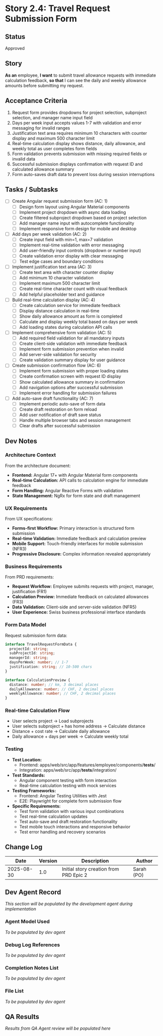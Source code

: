 # Story 2.4: Travel Request Submission Form

## Status
Approved

## Story
**As an** employee,
**I want** to submit travel allowance requests with immediate calculation feedback,
**so that** I can see the daily and weekly allowance amounts before submitting my request.

## Acceptance Criteria
1. Request form provides dropdowns for project selection, subproject selection, and manager name input field
2. Days per week input accepts values 1-7 with validation and error messaging for invalid ranges
3. Justification text area requires minimum 10 characters with counter display and maximum 500 character limit
4. Real-time calculation display shows distance, daily allowance, and weekly total as user completes form fields
5. Form validation prevents submission with missing required fields or invalid data
6. Successful submission displays confirmation with request ID and calculated allowance summary
7. Form auto-saves draft data to prevent loss during session interruptions

## Tasks / Subtasks
- [ ] Create Angular request submission form (AC: 1)
  - [ ] Design form layout using Angular Material components
  - [ ] Implement project dropdown with async data loading
  - [ ] Create filtered subproject dropdown based on project selection
  - [ ] Add manager name input with autocomplete functionality
  - [ ] Implement responsive form design for mobile and desktop

- [ ] Add days per week validation (AC: 2)
  - [ ] Create input field with min=1, max=7 validation
  - [ ] Implement real-time validation with error messaging
  - [ ] Add user-friendly input controls (dropdown or number input)
  - [ ] Create validation error display with clear messaging
  - [ ] Test edge cases and boundary conditions

- [ ] Implement justification text area (AC: 3)
  - [ ] Create text area with character counter display
  - [ ] Add minimum 10 character validation
  - [ ] Implement maximum 500 character limit
  - [ ] Create real-time character count with visual feedback
  - [ ] Add helpful placeholder text and guidance

- [ ] Build real-time calculation display (AC: 4)
  - [ ] Create calculation service for immediate feedback
  - [ ] Display distance calculation in real-time
  - [ ] Show daily allowance amount as form is completed
  - [ ] Calculate and display weekly total based on days per week
  - [ ] Add loading states during calculation API calls

- [ ] Implement comprehensive form validation (AC: 5)
  - [ ] Add required field validation for all mandatory inputs
  - [ ] Create client-side validation with immediate feedback
  - [ ] Implement form submission prevention when invalid
  - [ ] Add server-side validation for security
  - [ ] Create validation summary display for user guidance

- [ ] Create submission confirmation flow (AC: 6)
  - [ ] Implement form submission with proper loading states
  - [ ] Create confirmation screen with request ID display
  - [ ] Show calculated allowance summary in confirmation
  - [ ] Add navigation options after successful submission
  - [ ] Implement error handling for submission failures

- [ ] Add auto-save draft functionality (AC: 7)
  - [ ] Implement periodic auto-save of form data
  - [ ] Create draft restoration on form reload
  - [ ] Add user notification of draft save status
  - [ ] Handle multiple browser tabs and session management
  - [ ] Clear drafts after successful submission

## Dev Notes

### Architecture Context
From the architecture document:
- **Frontend:** Angular 17+ with Angular Material form components
- **Real-time Calculation:** API calls to calculation engine for immediate feedback
- **Form Handling:** Angular Reactive Forms with validation
- **State Management:** NgRx for form state and draft management

### UX Requirements
From UX specifications:
- **Forms-first Workflow:** Primary interaction is structured form submission
- **Real-time Validation:** Immediate feedback and calculation preview
- **Mobile Support:** Touch-friendly interfaces for mobile submission (NFR3)
- **Progressive Disclosure:** Complex information revealed appropriately

### Business Requirements
From PRD requirements:
- **Request Workflow:** Employee submits requests with project, manager, justification (FR1)
- **Calculation Preview:** Immediate feedback on calculated allowances (FR3)
- **Data Validation:** Client-side and server-side validation (NFR5)
- **User Experience:** Swiss business professional interface standards

### Form Data Model
Request submission form data:
```typescript
interface TravelRequestFormData {
  projectId: string;
  subProjectId: string;
  managerId: string;
  daysPerWeek: number; // 1-7
  justification: string; // 10-500 chars
}

interface CalculationPreview {
  distance: number; // km, 3 decimal places
  dailyAllowance: number; // CHF, 2 decimal places
  weeklyAllowance: number; // CHF, 2 decimal places
}
```

### Real-time Calculation Flow
- User selects project → Load subprojects
- User selects subproject + has home address → Calculate distance
- Distance + cost rate → Calculate daily allowance
- Daily allowance + days per week → Calculate weekly total

### Testing
- **Test Location:** 
  - Frontend: apps/web/src/app/features/employee/components/__tests__/
  - Integration: apps/web/src/app/__tests__/integration/
- **Test Standards:** 
  - Angular component testing with form interaction
  - Real-time calculation testing with mock services
- **Testing Frameworks:** 
  - Frontend: Angular Testing Utilities with Jest
  - E2E: Playwright for complete form submission flow
- **Specific Requirements:**
  - Test form validation with various input combinations
  - Test real-time calculation updates
  - Test auto-save and draft restoration functionality
  - Test mobile touch interactions and responsive behavior
  - Test error handling and recovery scenarios

## Change Log
| Date | Version | Description | Author |
|------|---------|-------------|---------|
| 2025-08-30 | 1.0 | Initial story creation from PRD Epic 2 | Sarah (PO) |

## Dev Agent Record
*This section will be populated by the development agent during implementation*

### Agent Model Used
*To be populated by dev agent*

### Debug Log References
*To be populated by dev agent*

### Completion Notes List
*To be populated by dev agent*

### File List
*To be populated by dev agent*

## QA Results
*Results from QA Agent review will be populated here*